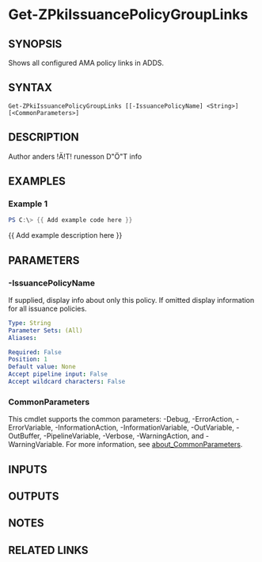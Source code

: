 ﻿---
external help file: PsZPki-help.xml
Module Name: ZPki
online version:
schema: 2.0.0
---

# Get-ZPkiIssuancePolicyGroupLinks

## SYNOPSIS
Shows all configured AMA policy links in ADDS.

## SYNTAX

```
Get-ZPkiIssuancePolicyGroupLinks [[-IssuancePolicyName] <String>] [<CommonParameters>]
```

## DESCRIPTION
Author anders !Ä!T!
runesson D"Ö"T info

## EXAMPLES

### Example 1
```powershell
PS C:\> {{ Add example code here }}
```

{{ Add example description here }}

## PARAMETERS

### -IssuancePolicyName
If supplied, display info about only this policy.
If omitted display information for all issuance policies.

```yaml
Type: String
Parameter Sets: (All)
Aliases:

Required: False
Position: 1
Default value: None
Accept pipeline input: False
Accept wildcard characters: False
```

### CommonParameters
This cmdlet supports the common parameters: -Debug, -ErrorAction, -ErrorVariable, -InformationAction, -InformationVariable, -OutVariable, -OutBuffer, -PipelineVariable, -Verbose, -WarningAction, and -WarningVariable. For more information, see [about_CommonParameters](http://go.microsoft.com/fwlink/?LinkID=113216).

## INPUTS

## OUTPUTS

## NOTES

## RELATED LINKS
